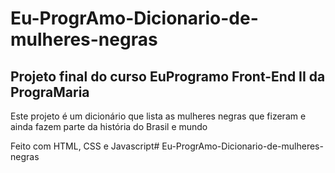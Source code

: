 ﻿# Eu-ProgrAmo-Dicionario-de-mulheres-negras

## Projeto final do curso EuProgramo Front-End II da PrograMaria

Este projeto é um dicionário que lista as mulheres negras que fizeram e ainda fazem parte da história do Brasil e mundo

Feito com HTML, CSS e Javascript# Eu-ProgrAmo-Dicionario-de-mulheres-negras
